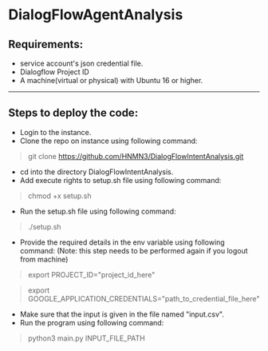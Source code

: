 # DialogFlowAgentAnalysis
## Requirements:
- service account's json credential file.
- Dialogflow Project ID
- A machine(virtual or physical) with Ubuntu 16 or higher.
---

## Steps to deploy the code:

* Login to the instance.
* Clone the repo on instance using following command:
> git clone https://github.com/HNMN3/DialogFlowIntentAnalysis.git
* cd into the directory DialogFlowIntentAnalysis.
* Add execute rights to setup.sh file using following command:
> chmod +x setup.sh
* Run the setup.sh file using following command:
> ./setup.sh
* Provide the required details in the env variable using following command:
	(Note: this step needs to be performed again if you logout from machine)
> export PROJECT_ID="project_id_here"

> export GOOGLE_APPLICATION_CREDENTIALS="path_to_credential_file_here"
* Make sure that the input is given in the file named "input.csv".
* Run the program using following command:
> python3 main.py INPUT_FILE_PATH
	 